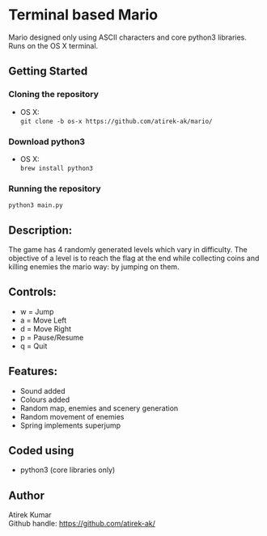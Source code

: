 # Terminal based Mario
Mario designed only using ASCII characters and core python3 libraries. Runs on the OS X terminal.

## Getting Started

### Cloning the repository
* OS X:  
```git clone -b os-x https://github.com/atirek-ak/mario/```

### Download python3
* OS X:  
```brew install python3```

### Running the repository
```python3 main.py```

## Description:
The game has 4 randomly generated levels which vary in difficulty. The objective of a level is to reach the flag at the end while collecting coins and killing enemies the mario way: by jumping on them.

## Controls:
* w = Jump
* a = Move Left
* d = Move Right
* p = Pause/Resume
* q = Quit

## Features:
- Sound added
- Colours added
- Random map, enemies and scenery generation
- Random movement of enemies
- Spring implements superjump

## Coded using
* python3 (core libraries only)

## Author
Atirek Kumar  
Github handle: https://github.com/atirek-ak/
